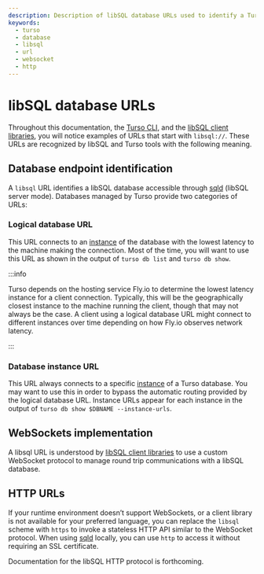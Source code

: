 ```yaml
---
description: Description of libSQL database URLs used to identify a Turso database and the network protocol.
keywords:
  - turso
  - database
  - libsql
  - url
  - websocket
  - http
---
```


# libSQL database URLs

Throughout this documentation, the [Turso CLI], and the [libSQL client
libraries], you will notice examples of URLs that start with `libsql://`. These
URLs are recognized by libSQL and Turso tools with the following meaning.

## Database endpoint identification

A `libsql` URL identifies a libSQL database accessible through [sqld] (libSQL
server mode). Databases managed by Turso provide two categories of URLs:

### Logical database URL

This URL connects to an [instance] of the database with the lowest latency to
the machine making the connection. Most of the time, you will want to use this
URL as shown in the output of `turso db list` and `turso db show`.

:::info

Turso depends on the hosting service Fly.io to determine the lowest latency
instance for a client connection. Typically, this will be the geographically
closest instance to the machine running the client, though that may not always
be the case. A client using a logical database URL might connect to different
instances over time depending on how Fly.io observes network latency.

:::

### Database instance URL

This URL always connects to a specific [instance] of a Turso database. You may
want to use this in order to bypass the automatic routing provided by the
logical database URL. Instance URLs appear for each instance in the output of
`turso db show $DBNAME --instance-urls`.

## WebSockets implementation

A libsql URL is understood by [libSQL client libraries] to use a custom
WebSocket protocol to manage round trip communications with a libSQL database.

## HTTP URLs

If your runtime environment doesn’t support WebSockets, or a client library is
not available for your preferred language, you can replace the `libsql` scheme
with `https` to invoke a stateless HTTP API similar to the WebSocket protocol.
When using [sqld] locally, you can use `http` to access it without requiring an
SSL certificate.

Documentation for the libSQL HTTP protocol is forthcoming.


[Turso CLI]: /reference/turso-cli
[libSQL client libraries]: /reference/client-access/
[sqld]: https://github.com/libsql/sqld/
[instance]: /concepts#instance
